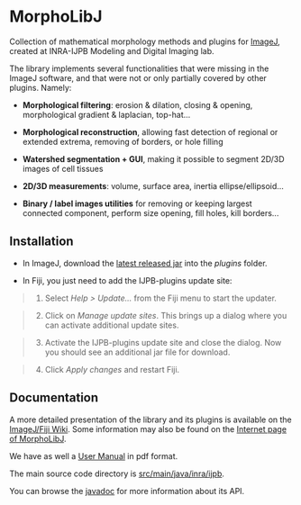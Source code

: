 MorphoLibJ
============

Collection of mathematical morphology methods and plugins for [ImageJ](http://imagej.net/Welcome), created at INRA-IJPB Modeling and Digital Imaging lab.

The library implements several functionalities that were missing in the ImageJ software, and that were not or only partially covered by other plugins. Namely:

* **Morphological filtering**: erosion & dilation, closing & opening, morphological gradient & laplacian, top-hat...

* **Morphological reconstruction**, allowing fast detection of regional or extended extrema, removing of borders, or hole filling

* **Watershed segmentation + GUI**, making it possible to segment 2D/3D images of cell tissues

* **2D/3D measurements**: volume, surface area, inertia ellipse/ellipsoid...

* **Binary / label images utilities** for removing or keeping largest connected component, perform size opening, fill holes, kill borders...

Installation
------------
* In ImageJ, download the [latest released jar](https://github.com/ijpb/MorphoLibJ/releases) into the _plugins_ folder.

* In Fiji, you just need to add the IJPB-plugins update site:

> 1. Select _Help > Update..._ from the Fiji menu to start the updater.

> 2. Click on _Manage update sites_. This brings up a dialog where you can activate additional update sites.

> 3. Activate the IJPB-plugins update site and close the dialog. Now you should see an additional jar file for download.

> 4. Click _Apply changes_ and restart Fiji.

Documentation
-------------

A more detailed presentation of the library and its plugins is available on the [ImageJ/Fiji Wiki](http://imagej.net/MorphoLibJ). Some information may also be found on the [Internet page of MorphoLibJ](http://ijpb.github.io/MorphoLibJ/).

We have as well a [User Manual](https://github.com/ijpb/MorphoLibJ/releases/download/v1.1.1/MorphoLibJ-manual-v1.1.1.pdf) in pdf format.

The main source code directory is [src/main/java/inra/ijpb](http://github.com/ijpb/MorphoLibJ/tree/master/src/main/java/inra/ijpb).

You can browse the [javadoc](http://ijpb.github.io/MorphoLibJ/javadoc/) for more information about its API.
